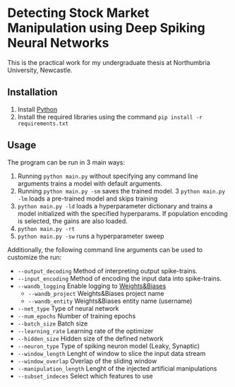 # Detecting Stock Market Manipulation using Deep Spiking Neural Networks

This is the practical work for my undergraduate thesis at Northumbria University, Newcastle.

## Installation

1. Install [Python](https://www.python.org/downloads/)
2. Install the required libraries using the command ```pip install -r requirements.txt```

## Usage
The program can be run in 3 main ways:
1. Running ```python main.py``` without specifying any command line arguments trains a model with default arguments.
2. Running ```python main.py -sm``` saves the trained model.
3 ```python main.py -lm``` loads a pre-trained model and skips training
4. ```python main.py -ld``` loads a hyperparameter dictionary and trains a model initialized with the specified hyperparams. If population encoding is selected, the gains are also loaded.
5. ```python main.py -rt```
6. ```python main.py -sw``` runs a hyperparameter sweep

Additionally, the following command line arguments can be used to customize the run:
- ```--output_decoding``` Method of interpreting output spike-trains.
- ```--input_encoding``` Method of encoding the input data into spike-trains.
- ```--wandb_logging``` Enable logging to [Weights&Biases](https://www.wandb.ai)
  - ```--wandb_project``` Weights&Biases project name
  - ```--wandb_entity```  Weights&Biases entity name (username)
- ```--net_type``` Type of neural network
- ```--num_epochs``` Number of training epochs
- ```--batch_size``` Batch size
- ```--learning_rate``` Learning rate of the optimizer
- ```--hidden_size``` Hidden size of the defined network
- ```--neuron_type``` Type of spiking neuron model (Leaky, Synaptic)
- ```--window_length``` Lenght of window to slice the input data stream
- ```--window_overlap``` Overlap of the sliding window
- ```--manipulation_length``` Lenght of the injected artificial manipulations
- ```--subset_indeces``` Select which features to use
